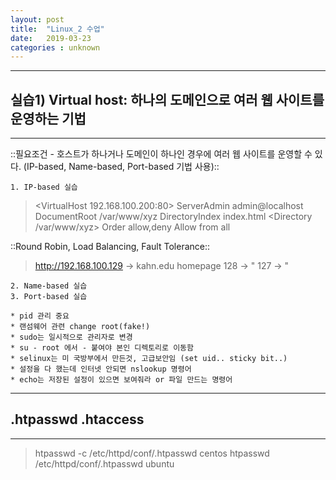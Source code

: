 ```yaml
---
layout: post
title:  "Linux_2 수업"
date:   2019-03-23 
categories : unknown
---
```


---

## 실습1) Virtual host: 하나의 도메인으로 여러 웹 사이트를 운영하는 기법
---
::필요조건 - 호스트가 하나거나 도메인이 하나인 경우에 여러 웹 사이트를 운영할 수 있다. (IP-based, Name-based, Port-based 기법 사용)::

	1. IP-based 실습
> <VirtualHost 192.168.100.200:80>
>  ServerAdmin admin@localhost
>  DocumentRoot /var/www/xyz
>  DirectoryIndex index.html
> <Directory /var/www/xyz>
>  Order allow,deny
>  Allow from all
> </Directory>
> </VirtualHost>

::Round Robin, Load Balancing, Fault Tolerance::
> http://192.168.100.129 -> kahn.edu homepage
>                    128 ->        "
>                    127 ->        "
	
	2. Name-based 실습
	3. Port-based 실습

	* pid 관리 중요
	* 랜섬웨어 관련 change root(fake!)
	* sudo는 일시적으로 관리자로 변경
	* su - root 에서 - 붙여야 본인 디렉토리로 이동함
	* selinux는 미 국방부에서 만든것, 고급보안임 (set uid.. sticky bit..)
	* 설정을 다 했는데 인터넷 안되면 nslookup 명령어 
	* echo는 저장된 설정이 있으면 보여줘라 or 파일 만드는 명령어 


---
## .htpasswd .htaccess
---
> htpasswd -c /etc/httpd/conf/.htpasswd centos
> htpasswd /etc/httpd/conf/.htpasswd ubuntu









